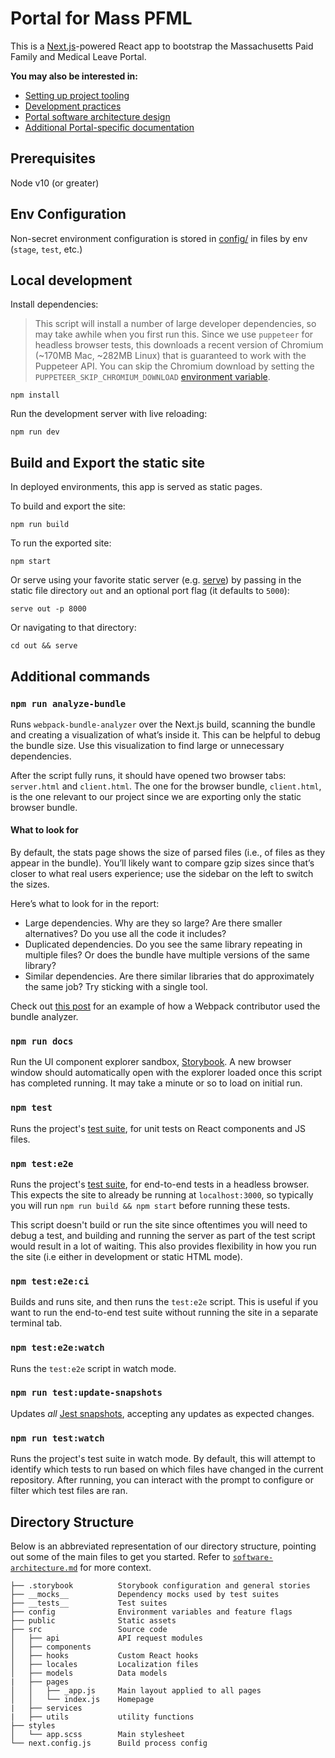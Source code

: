 # Portal for Mass PFML

This is a [Next.js](https://nextjs.org/docs)-powered React app to bootstrap the Massachusetts Paid Family and Medical Leave Portal.

**You may also be interested in:**

- [Setting up project tooling](../README.md)
- [Development practices](../docs/contributing.md)
- [Portal software architecture design](../docs/portal/software-architecture.md)
- [Additional Portal-specific documentation](../docs/portal/)

## Prerequisites

Node v10 (or greater)

## Env Configuration

Non-secret environment configuration is stored in [config/](config/) in files by env (`stage`, `test`, etc.)

## Local development

Install dependencies:

> This script will install a number of large developer dependencies, so may take awhile when you first run this. Since we use `puppeteer` for headless browser tests, this downloads a recent version of Chromium (~170MB Mac, ~282MB Linux) that is guaranteed to work with the Puppeteer API. You can skip the Chromium download by setting the `PUPPETEER_SKIP_CHROMIUM_DOWNLOAD` [environment variable](https://github.com/puppeteer/puppeteer/blob/master/docs/api.md#environment-variables).

```
npm install
```

Run the development server with live reloading:

```
npm run dev
```

## Build and Export the static site

In deployed environments, this app is served as static pages.

To build and export the site:

```
npm run build
```

To run the exported site:

```
npm start
```

Or serve using your favorite static server (e.g. [serve](https://www.npmjs.com/package/serve)) by passing in the static file directory `out` and an optional port flag (it defaults to `5000`):

```
serve out -p 8000
```

Or navigating to that directory:

```
cd out && serve
```

## Additional commands

### `npm run analyze-bundle`

Runs `webpack-bundle-analyzer` over the Next.js build, scanning the bundle and creating a visualization of what’s inside it. This can be helpful to debug the bundle size. Use this visualization to find large or unnecessary dependencies.

After the script fully runs, it should have opened two browser tabs: `server.html` and `client.html`. The one for the browser bundle, `client.html`, is the one relevant to our project since we are exporting only the static browser bundle.

#### What to look for

By default, the stats page shows the size of parsed files (i.e., of files as they appear in the bundle). You’ll likely want to compare gzip sizes since that’s closer to what real users experience; use the sidebar on the left to switch the sizes.

Here’s what to look for in the report:

- Large dependencies. Why are they so large? Are there smaller alternatives? Do you use all the code it includes?
- Duplicated dependencies. Do you see the same library repeating in multiple files? Or does the bundle have multiple versions of the same library?
- Similar dependencies. Are there similar libraries that do approximately the same job? Try sticking with a single tool.

Check out [this post](https://medium.com/webpack/webpack-bits-getting-the-most-out-of-the-commonschunkplugin-ab389e5f318) for an example of how a Webpack contributor used the bundle analyzer.

### `npm run docs`

Run the UI component explorer sandbox, [Storybook](https://storybook.js.org/). A new browser window should automatically open with the explorer loaded once this script has completed running. It may take a minute or so to load on initial run.

### `npm test`

Runs the project's [test suite](../docs/portal/tests.md), for unit tests on React components and JS files.

### `npm test:e2e`

Runs the project's [test suite](../docs/portal/tests.md), for end-to-end tests in a headless browser. This expects the site to already be running at `localhost:3000`, so typically you will run `npm run build && npm start` before running these tests.

This script doesn't build or run the site since oftentimes you will need to debug a test, and building and running the server as part of the test script would result in a lot of waiting. This also provides flexibility in how you run the site (i.e either in development or static HTML mode).

### `npm test:e2e:ci`

Builds and runs site, and then runs the `test:e2e` script. This is useful if you want to run the end-to-end test suite without running the site in a separate terminal tab.

### `npm test:e2e:watch`

Runs the `test:e2e` script in watch mode.

### `npm run test:update-snapshots`

Updates _all_ [Jest snapshots](../docs/portal/tests.md#Snapshot%20tests), accepting any updates as expected changes.

### `npm run test:watch`

Runs the project's test suite in watch mode. By default, this will attempt to identify which tests to run based on which files have changed in the current repository. After running, you can interact with the prompt to configure or filter which test files are ran.

## Directory Structure

Below is an abbreviated representation of our directory structure, pointing out some of the main files to get you started. Refer to [`software-architecture.md`](../docs/portal/software-architecture.md) for more context.

```
├── .storybook          Storybook configuration and general stories
├── __mocks__           Dependency mocks used by test suites
├── __tests__           Test suites
├── config              Environment variables and feature flags
├── public              Static assets
├── src                 Source code
│   ├── api             API request modules
│   ├── components
│   ├── hooks           Custom React hooks
│   ├── locales         Localization files
│   ├── models          Data models
|   ├── pages
│   │   ├── _app.js     Main layout applied to all pages
│   │   └── index.js    Homepage
|   ├── services
|   ├── utils           utility functions
├── styles
│   └── app.scss        Main stylesheet
└── next.config.js      Build process config
```
